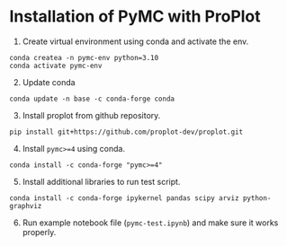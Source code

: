 # Installation of PyMC with ProPlot

1. Create virtual environment using conda and activate the env.
```
conda createa -n pymc-env python=3.10
conda activate pymc-env
```

2. Update conda
```
conda update -n base -c conda-forge conda
```

3. Install proplot from github repository.
```
pip install git+https://github.com/proplot-dev/proplot.git
```

4. Install `pymc>=4` using conda.
```
conda install -c conda-forge "pymc>=4"
```

5. Install additional libraries to run test script.

```
conda install -c conda-forge ipykernel pandas scipy arviz python-graphviz
```

6. Run example notebook file (`pymc-test.ipynb`) and make sure it works properly.
